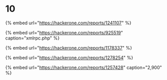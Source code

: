 # 10

{% embed url="https://hackerone.com/reports/1241107" %}

{% embed url="https://hackerone.com/reports/925519" caption="xmlrpc.php" %}

{% embed url="https://hackerone.com/reports/1178337" %}

{% embed url="https://hackerone.com/reports/1278254" %}

{% embed url="https://hackerone.com/reports/1257428" caption="2,900" %}



